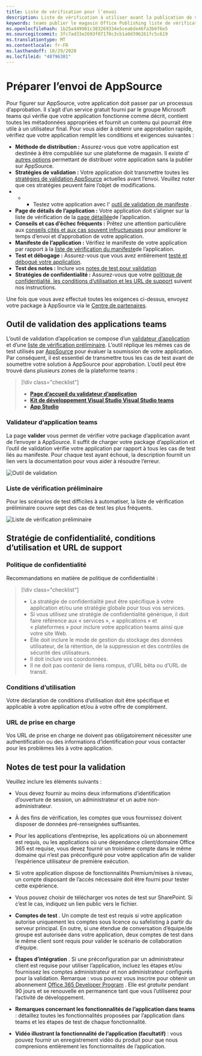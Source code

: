 ```yaml
---
title: Liste de vérification pour l’envoi
description: Liste de vérification à utiliser avant la publication de votre application Microsoft teams vers AppSource
keywords: teams publier le magasin Office Publishing liste de vérification de la soumission applications teams AppSource validation
ms.openlocfilehash: 1b25a449901c303269334e5cea6de46fa3b6f6e5
ms.sourcegitcommit: 3fc7ad33e2693f07170c3cb1a0d396261fc5c619
ms.translationtype: MT
ms.contentlocale: fr-FR
ms.lasthandoff: 10/29/2020
ms.locfileid: "48796301"
---
```

# <a name="prepare-for-appsource-submission"></a>Préparer l’envoi de AppSource  

Pour figurer sur AppSource, votre application doit passer par un processus d’approbation. Il s’agit d’un service gratuit fourni par le groupe Microsoft teams qui vérifie que votre application fonctionne comme décrit, contient toutes les métadonnées appropriées et fournit un contenu qui pourrait être utile à un utilisateur final. Pour vous aider à obtenir une approbation rapide, vérifiez que votre application remplit les conditions et exigences suivantes :

* **Méthode de distribution :** Assurez-vous que votre application est destinée à être compubliée sur une plateforme de magasin. Il existe d' [autres options](../../overview.md) permettant de distribuer votre application sans la publier sur AppSource.
* **Stratégies de validation :** Votre application doit transmettre toutes les [stratégies de validation AppSource](https://docs.microsoft.com/legal/marketplace/certification-policies#1140-teams) actuelles avant l’envoi. Veuillez noter que ces stratégies peuvent faire l’objet de modifications. 
* * * Testez votre application avec l' [outil de validation de manifeste](#teams-app-validation-tool) .
* **Page de détails de l’application :** Votre application doit s’aligner sur la liste de vérification de la  [page détaillée](detail-page-checklist.md)de l’application.
* **Conseils et cas d’échec fréquents :** Prêtez une attention particulière aux [conseils cités et aux cas souvent infructueuses](frequently-failed-cases.md)  pour améliorer le temps d’envoi et d’approbation de votre application.
* **Manifeste de l’application :** Vérifiez le manifeste de votre application par rapport à la [liste de vérification du manifeste](app-manifest-checklist.md)de l’application.
* **Test et débogage :** Assurez-vous que vous avez entièrement [testé et débogué votre application](../../../build-and-test/debug.md).
* **Test des notes :** Inclure vos [notes de test pour validation](#test-notes-for-validation)
* **Stratégies de confidentialité :** Assurez-vous que votre [politique de confidentialité, les conditions d’utilisation et les URL de support](#privacy-policy-terms-of-use-and-support-urls) suivent nos instructions.

Une fois que vous avez effectué toutes les exigences ci-dessus, envoyez votre package à AppSource via le [Centre de partenaires](/office/dev/store/use-partner-center-to-submit-to-appsource).

## <a name="teams-app-validation-tool"></a>Outil de validation des applications teams

L’outil de validation d’application se compose d’un [validateur d’application](#teams-app-validator) et d’une [liste de vérification préliminaire](#preliminary-checklist). L’outil réplique les mêmes cas de test utilisés par [AppSource](/office/dev/store/submit-to-appsource-via-partner-center) pour évaluer la soumission de votre application. Par conséquent, il est essentiel de transmettre tous les cas de test avant de soumettre votre solution à AppSource pour approbation. L’outil peut être trouvé dans plusieurs zones de la plateforme teams :

> [!div class="checklist"]
>
> * [**Page d’accueil du validateur d’application**](https://dev.teams.microsoft.com/appvalidation.html)
> * [**Kit de développement Visual Studio Visual Studio teams**](/toolkit/visual-studio-code-overview.md)
> * [**App Studio**](/concepts/build-and-test/app-studio-overview.md)

### <a name="teams-app-validator"></a>Validateur d’application teams

La page **valider** vous permet de vérifier votre package d’application avant de l’envoyer à AppSource. Il suffit de charger votre package d’application et l’outil de validation vérifie votre application par rapport à tous les cas de test liés au manifeste. Pour chaque test ayant échoué, la description fournit un lien vers la documentation pour vous aider à résoudre l’erreur.

![Outil de validation](../../../../assets/images/validation-tool/validator.png)

### <a name="preliminary-checklist"></a>Liste de vérification préliminaire

Pour les scénarios de test difficiles à automatiser, la liste de vérification préliminaire couvre sept des cas de test les plus fréquents.

![Liste de vérification préliminaire](../../../../assets/images/validation-tool/preliminary-checklist.png)

## <a name="privacy-policy-terms-of-use-and-support-urls"></a>Stratégie de confidentialité, conditions d’utilisation et URL de support

### <a name="privacy-policy"></a>Politique de confidentialité

Recommandations en matière de politique de confidentialité :

> [!div class="checklist"]
>
> * La stratégie de confidentialité peut être spécifique à votre application et/ou une stratégie globale pour tous vos services.
> * Si vous utilisez une stratégie de confidentialité générique, il doit faire référence aux « services », « applications » et « plateformes » pour inclure votre application teams ainsi que votre site Web.
> * Elle doit inclure le mode de gestion du stockage des données utilisateur, de la rétention, de la suppression et des contrôles de sécurité des utilisateurs.
> * Il doit inclure vos coordonnées.
> * Il ne doit pas contenir de liens rompus, d’URL bêta ou d’URL de transit.

### <a name="terms-of-use"></a>Conditions d’utilisation

Votre déclaration de conditions d’utilisation doit être spécifique et applicable à votre application et/ou à votre offre de complément.

### <a name="support-urls"></a>URL de prise en charge

Vos URL de prise en charge ne doivent pas obligatoirement nécessiter une authentification ou des informations d’identification pour vous contacter pour les problèmes liés à votre application.

## <a name="test-notes-for-validation"></a>Notes de test pour la validation

Veuillez inclure les éléments suivants :

* Vous devez fournir au moins deux informations d’identification d’ouverture de session, un administrateur et un autre non-administrateur.

* À des fins de vérification, les comptes que vous fournissez doivent disposer de données pré-renseignées suffisantes.

* Pour les applications d’entreprise, les applications où un abonnement est requis, ou les applications où une dépendance client/domaine Office 365 est requise, vous devez fournir un troisième compte dans le même domaine qui n’est pas préconfiguré pour votre application afin de valider l’expérience utilisateur de première exécution.

* Si votre application dispose de fonctionnalités Premium/mises à niveau, un compte disposant de l’accès nécessaire doit être fourni pour tester cette expérience.

* Vous pouvez choisir de télécharger vos notes de test sur SharePoint. Si c’est le cas, indiquez un lien public vers le fichier.

* **Comptes de test** . Un compte de test est requis si votre application autorise uniquement les comptes sous licence ou safelisting à partir du serveur principal. En outre, si une étendue de conversation d’équipe/de groupe est autorisée dans votre application, deux comptes de test dans le même client sont requis pour valider le scénario de collaboration d’équipe.

* **Étapes d’intégration** . Si une préconfiguration par un administrateur client est requise pour utiliser l’application, incluez les étapes et/ou fournissez les comptes administrateur et non administrateur configurés pour la validation. Remarque : vous pouvez vous inscrire pour obtenir un abonnement [Office 365 Developer Program](https://developer.microsoft.com/microsoft-365/dev-program) . Elle est *gratuite* pendant 90 jours et se renouvelle en permanence tant que vous l’utiliserez pour l’activité de développement.

* **Remarques concernant les fonctionnalités de l’application dans teams** : détaillez toutes les fonctionnalités proposées par l’application dans teams et les étapes de test de chaque fonctionnalité.

* **Vidéo illustrant la fonctionnalité de l’application (facultatif)** : vous pouvez fournir un enregistrement vidéo du produit pour que nous comprenions entièrement les fonctionnalités de l’application.
